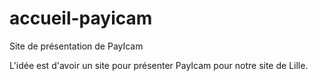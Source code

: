 accueil-payicam
===============

Site de présentation de PayIcam

L'idée est d'avoir un site pour présenter PayIcam pour notre site de Lille.
